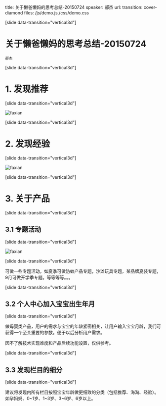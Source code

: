 title: 关于懒爸懒妈的思考总结-20150724
speaker: 郝杰
url: 
transition: cover-diamond
files: /js/demo.js,/css/demo.css

[slide data-transition="vertical3d"]

# 关于懒爸懒妈的思考总结-20150724

<small>郝杰</small>

[slide data-transition="vertical3d"]


# 1. 发现推荐

[slide data-transition="vertical3d"]

![faxian](/img/lblm_20150724/fxtj.png)

[slide data-transition="vertical3d"]

# 2. 发现经验

[slide data-transition="vertical3d"]

![faxian](/img/lblm_20150724/fxjy-1.png)

[slide data-transition="vertical3d"]

# 3. 关于产品

[slide data-transition="vertical3d"]

## 3.1 专题活动

[slide data-transition="vertical3d"]

![faxian](/img/lblm_20150724/hd.png)

[slide data-transition="vertical3d"]

可做一些专题活动，如夏季可做防蚊产品专题，沙滩玩具专题，某品牌夏装专题，9月可做开学季专题。等等等等。。。

[slide data-transition="vertical3d"]

## 3.2 个人中心加入宝宝出生年月

[slide data-transition="vertical3d"]

做母婴类产品，用户的需求与宝宝的年龄紧密相关，让用户输入宝宝月龄，我们可获得一个至关重要的参数。便于以后分析用户需求。

因不了解技术实现难度和产品后续功能设置，仅供参考。

[slide data-transition="vertical3d"]

## 3.3  发现栏目的细分

[slide data-transition="vertical3d"]

建议将发现内所有栏目按照宝宝年龄做更细致的分类（包括推荐、海淘、经验）。如孕妈妈、0~1岁、1~3岁、3~6岁、6岁以上。